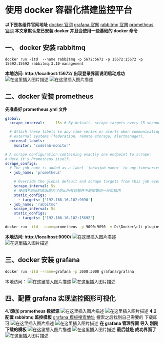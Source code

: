 # 使用 docker 容器化搭建监控平台
**以下是各组件官网地址**
[docker 官网](https://www.docker.com/)
[grafana 官网](https://grafana.com/)
[rabbitmq 官网](https://rabbitmq.com/)
[prometheus 官网](https://prometheus.io/)
**本文章默认您已安装 docker 并且会使用一些基础的 docker 命令**
## 一、 docker 安装 rabbitmq
```shell
docker run -itd  --name rabbitmq -p 5672:5672 -p 15672:15672 -p 15692:15692 rabbitmq:3.10-management
```
**本地访问: http://localhost:15672/ 出现登录界面说明启动成功**
![在这里插入图片描述](https://img-blog.csdnimg.cn/bebccce4e9b74f868c62aedd3841e961.png)
![在这里插入图片描述](https://img-blog.csdnimg.cn/58627e4251c0487ea3f01d1b8ad9e493.png)
## 二、docker 安装 prometheus
**先准备好 prometheus.yml 文件**
```yaml
global:
  scrape_interval:     15s # By default, scrape targets every 15 seconds.

  # Attach these labels to any time series or alerts when communicating with
  # external systems (federation, remote storage, Alertmanager).
  external_labels:
    monitor: 'codelab-monitor'

# A scrape configuration containing exactly one endpoint to scrape:
# Here it's Prometheus itself.
scrape_configs:
  # The job name is added as a label `job=<job_name>` to any timeseries scraped from this config.
  - job_name: 'prometheus'

    # Override the global default and scrape targets from this job every 5 seconds.
    scrape_interval: 5s
	# 使用IP地址的原因是为了防止所有容器并不是部署同一台机器内
    static_configs:
      - targets: ['192.168.16.102:9090']
  - job_name: 'rabbitmq'
    scrape_interval: 5s
    static_configs:
      - targets: ['192.168.16.102:15692']
```
```bash
docker run -itd --name=prometheus -p 9090:9090 -v D:\Docker\cli-plugins\prometheus\prometheus.yml:/etc/prometheus/prometheus.yml prom/prometheus
```
**本地访问: http://localhost:9090/** 
![在这里插入图片描述](https://img-blog.csdnimg.cn/1f4b9c936fe4431ca2f714e2acca501b.png)![在这里插入图片描述](https://img-blog.csdnimg.cn/9c608a049a4c4801ab9aeeae3e05ae0a.png)
## 三、docker 安装 grafana
```bash
docker run -itd --name=grafana -p 3000:3000 grafana/grafana
```
本地访问：
![在这里插入图片描述](https://img-blog.csdnimg.cn/7ed2d3a2f0704a80ab44edc4c0898cff.png)
![在这里插入图片描述](https://img-blog.csdnimg.cn/15aaef61419a4254b23fb243e7876c5c.png)
## 四、配置 grafana 实现监控图形可视化
**4.1添加 prometheus 数据源**
![在这里插入图片描述](https://img-blog.csdnimg.cn/106dd7968e6240ffb4e5632fc761a1d7.png)
![在这里插入图片描述](https://img-blog.csdnimg.cn/cbfe9a0571c3470298e6653176d19ad5.png)
**4.2 配置 rabbitmq 监控模板**
[grafana 模板搜索地址](https://grafana.com/grafana/dashboards/)
搜索之后找到自己需要的 下载即可
![在这里插入图片描述](https://img-blog.csdnimg.cn/f8a278ba4ea943029e4da55c505edc64.png)
![在这里插入图片描述](https://img-blog.csdnimg.cn/92a9c725d3e04f0d90c5c1cabc355eec.png)
**在 grafana 管理界面 导入 刚刚下载的模板**
![在这里插入图片描述](https://img-blog.csdnimg.cn/f6f0faab65b749e6bca5365d7966f03e.png)
![在这里插入图片描述](https://img-blog.csdnimg.cn/c719480580de450c93fb8945b90a9591.png)
**最后就是 成功界面了**
![在这里插入图片描述](https://img-blog.csdnimg.cn/8bc2ee56bc2d43309a66b76867c7d053.png)
